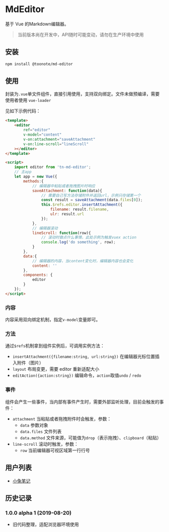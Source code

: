 # MdEditor

基于 Vue 的Markdown编辑器。

> 当前版本尚在开发中，API随时可能变动，请勿在生产环境中使用

## 安装

```sh
npm install @toonote/md-editor
```

## 使用

封装为`.vue`单文件组件，直接引用使用，支持双向绑定。文件未做预编译，需要使用者使用 `vue-loader`

见如下示例代码：

```html
<template>
    <editor
        ref="editor"
        v-model="content"
        v-on:attachment="saveAttachment"
        v-on:line-scroll="lineScroll"
    ></editor>
</template>

<script>
    import editor from 'tn-md-editor';
    // 主app
    let app = new Vue({
        methods:{
            // 编辑器中粘贴或者拖拽图片时响应
            saveAttachment: function(data){
                // 需要自己写方法存储附件并返回url，示例只存储第一个
                const result = saveAttachment(data.files[0]);
                this.$refs.editor.insertAttachment({
                    filename: result.filename,
                    ulr: result.url
                });
            },
            // 编辑器滚动
            lineScroll: function(row){
                // 滚动时做点什么事情，此处示例为触发vuex action
                console.log('do something', row);
            }
        },
        data:{
            // 编辑器的内容，当content变化时，编辑器内容也会变化
            content: ''
        },
        components: {
            editor
        }
    });
</script>
```

### 内容

内容采用双向绑定机制，指定`v-model`变量即可。

### 方法

通过`$refs`机制拿到组件实例后，可调用实例方法：

- `insertAttachment({filename:string, url:string})` 在编辑器光标位置插入附件（图片）
- `layout` 布局变更，需要 editor 重新适配大小
- `editAction({action:string})` 编辑命令，`action`取值`undo` / `redo`

### 事件

组件会产生一些事件，当内部有事件产生时，需要外部监听处理，目前会触发的事件：

- `attachment` 当粘贴或者拖拽附件时会触发，参数：
    - `data` 参数对象
    - `data.files` 文件列表
    - `data.method` 文件来源，可能值为`drop`（表示拖拽）、`clipboard`（粘贴）
- `line-scroll` 滚动时触发，参数：
    - `row` 当前编辑器可视区域第一行行号

## 用户列表

- [小兔笔记](https://xiaoto.io)

## 历史记录

### 1.0.0 alpha 1 (2019-08-20)

- 旧代码整理，适配浏览器环境使用
